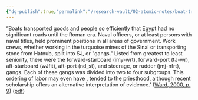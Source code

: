 ```yaml
---
{"dg-publish":true,"permalink":"/research-vault/02-atomic-notes/boat-transportation-was-efficient-and-central-to-egypt-s-governmental-structure/"}
---
```


“Boats transported goods and people so efficiently that Egypt had no significant roads until the Roman era. Naval officers, or at least persons with naval titles, held prominent positions in all areas of government. Work crews, whether working in the turquoise mines of the Sinai or transporting stone from Hatnub, split into SJ, or "gangs." Listed from greatest to least seniority, there were the forward-starboard (imy-wrt), forward-port (tJ-wr), aft-starboard (wJfit), aft-port (nd_st), and steerage, or rudder (jmj-nfrt), gangs. Each of these gangs was divided into two to four subgroups. This ordering of labor may even have , tended to the priesthood, although recent scholarship offers an alternative interpretation of evidence.' ([Ward, 2000, p. 9](zotero://select/library/items/Z98WYCE6)) ([pdf](zotero://open-pdf/library/items/UD954MWU?page=19&annotation=KM592IAM))